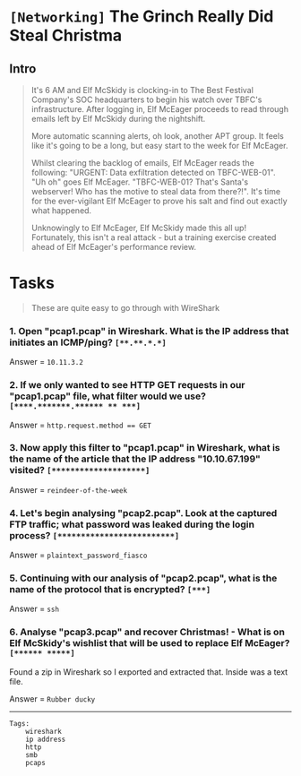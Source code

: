 # `[Networking]` The Grinch Really Did Steal Christma
## Intro
>It's 6 AM and Elf McSkidy is clocking-in to The Best Festival Company's SOC headquarters to begin his watch over TBFC's infrastructure. After logging in, Elf McEager proceeds to read through emails left by Elf McSkidy during the nightshift.
>
>More automatic scanning alerts, oh look, another APT group. It feels like it's going to be a long, but easy start to the week for Elf McEager.
>
>Whilst clearing the backlog of emails, Elf McEager reads the following: "URGENT: Data exfiltration detected on TBFC-WEB-01". "Uh oh" goes Elf McEager. "TBFC-WEB-01? That's Santa's webserver! Who has the motive to steal data from there?!". It's time for the ever-vigilant Elf McEager to prove his salt and find out exactly what happened.
>
>Unknowingly to Elf McEager, Elf McSkidy made this all up! Fortunately, this isn't a real attack - but a training exercise created ahead of Elf McEager's performance review.

# Tasks
> These are quite easy to go through with WireShark
### 1. Open "pcap1.pcap" in Wireshark. What is the IP address that initiates an ICMP/ping? `[**.**.*.*]`

Answer = `10.11.3.2`

### 2. If we only wanted to see HTTP GET requests in our "pcap1.pcap" file, what filter would we use? `[****.*******.****** ** ***]`

Answer = `http.request.method == GET`

### 3. Now apply this filter to "pcap1.pcap" in Wireshark, what is the name of the article that the IP address "10.10.67.199" visited? `[********************]`

Answer = `reindeer-of-the-week`

### 4. Let's begin analysing "pcap2.pcap". Look at the captured FTP traffic; what password was leaked during the login process? `[*************************]`

Answer = `plaintext_password_fiasco`

### 5. Continuing with our analysis of "pcap2.pcap", what is the name of the protocol that is encrypted? `[***]`

Answer = `ssh`

### 6. Analyse "pcap3.pcap" and recover Christmas! - What is on Elf McSkidy's wishlist that will be used to replace Elf McEager? `[****** *****]`

Found a zip in Wireshark so I exported and extracted that. Inside was a text file.

Answer = `Rubber ducky`

---
```
Tags:
    wireshark
    ip address
    http
    smb
    pcaps
```